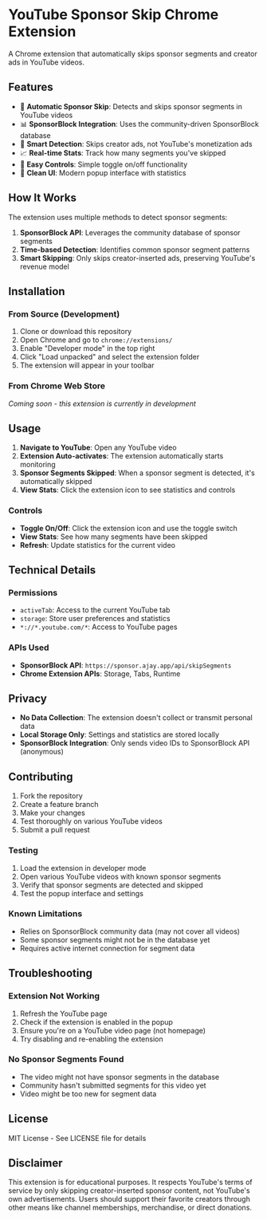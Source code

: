 # YouTube Sponsor Skip Chrome Extension

A Chrome extension that automatically skips sponsor segments and creator ads in YouTube videos.

## Features

- 🚫 **Automatic Sponsor Skip**: Detects and skips sponsor segments in YouTube videos
- 📊 **SponsorBlock Integration**: Uses the community-driven SponsorBlock database
- 🎯 **Smart Detection**: Skips creator ads, not YouTube's monetization ads
- 📈 **Real-time Stats**: Track how many segments you've skipped
- 🔧 **Easy Controls**: Simple toggle on/off functionality
- 🎨 **Clean UI**: Modern popup interface with statistics

## How It Works

The extension uses multiple methods to detect sponsor segments:

1. **SponsorBlock API**: Leverages the community database of sponsor segments
2. **Time-based Detection**: Identifies common sponsor segment patterns
3. **Smart Skipping**: Only skips creator-inserted ads, preserving YouTube's revenue model

## Installation

### From Source (Development)

1. Clone or download this repository
2. Open Chrome and go to `chrome://extensions/`
3. Enable "Developer mode" in the top right
4. Click "Load unpacked" and select the extension folder
5. The extension will appear in your toolbar

### From Chrome Web Store

*Coming soon - this extension is currently in development*

## Usage

1. **Navigate to YouTube**: Open any YouTube video
2. **Extension Auto-activates**: The extension automatically starts monitoring
3. **Sponsor Segments Skipped**: When a sponsor segment is detected, it's automatically skipped
4. **View Stats**: Click the extension icon to see statistics and controls

### Controls

- **Toggle On/Off**: Click the extension icon and use the toggle switch
- **View Stats**: See how many segments have been skipped
- **Refresh**: Update statistics for the current video

## Technical Details

### Permissions

- `activeTab`: Access to the current YouTube tab
- `storage`: Store user preferences and statistics
- `*://*.youtube.com/*`: Access to YouTube pages

### APIs Used

- **SponsorBlock API**: `https://sponsor.ajay.app/api/skipSegments`
- **Chrome Extension APIs**: Storage, Tabs, Runtime

## Privacy

- **No Data Collection**: The extension doesn't collect or transmit personal data
- **Local Storage Only**: Settings and statistics are stored locally
- **SponsorBlock Integration**: Only sends video IDs to SponsorBlock API (anonymous)

## Contributing

1. Fork the repository
2. Create a feature branch
3. Make your changes
4. Test thoroughly on various YouTube videos
5. Submit a pull request

### Testing

1. Load the extension in developer mode
2. Open various YouTube videos with known sponsor segments
3. Verify that sponsor segments are detected and skipped
4. Test the popup interface and settings

### Known Limitations

- Relies on SponsorBlock community data (may not cover all videos)
- Some sponsor segments might not be in the database yet
- Requires active internet connection for segment data

## Troubleshooting

### Extension Not Working

1. Refresh the YouTube page
2. Check if the extension is enabled in the popup
3. Ensure you're on a YouTube video page (not homepage)
4. Try disabling and re-enabling the extension

### No Sponsor Segments Found

- The video might not have sponsor segments in the database
- Community hasn't submitted segments for this video yet
- Video might be too new for segment data

## License

MIT License - See LICENSE file for details

## Disclaimer

This extension is for educational purposes. It respects YouTube's terms of service by only skipping creator-inserted sponsor content, not YouTube's own advertisements. Users should support their favorite creators through other means like channel memberships, merchandise, or direct donations.
